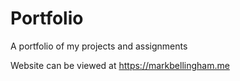 # Portfolio
A portfolio of my projects and assignments

Website can be viewed at https://markbellingham.me
